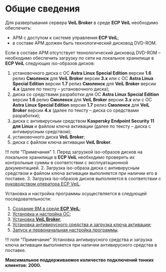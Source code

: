# Общие сведения

Для развертывания сервера **VeiL Broker** в среде **ECP VeiL** необходимо обеспечить:

   - АРМ с доступом к системе управления **ECP VeiL**;
   - в составе АРМ должен быть технологический дисковод DVD-ROM.

Если в составе АРМ отсутствует технологический дисковод DVD-ROM – необходимо обеспечить 
загрузку по сети на локальное хранилище в **ECP VeiL** следующих iso-образов дисков:

   1. установочного диска c ОС **Astra Linux Special Edition** версии **1.6** релиз **Смоленск** для **VeiL Broker** версии **3.х** или c ОС **Astra Linux Special Edition** версии **1.7** релиз **Смоленск** для **VeiL Broker** версии **4.х**
    (далее по тексту – установочного диска);
   1. диска со средствами разработки для ОС **Astra Linux Special Edition** версии **1.6** релиз **Смоленск** для **VeiL Broker** версии **3.х** или c ОС **Astra Linux Special Edition** версии **1.7** релиз **Смоленск** для **VeiL Broker** версии **4.х**
    (далее по тексту – диска со средствами разработки);
   1. диска с антивирусным средством **Kaspersky Endpoint Security 11 для Linux** 
    и файлом ключа активации (далее по тексту – диска с антивирусным средством);
   1. установочного диска **VeiL Broker**;
   1. диска с файлом ключа активации **VeiL Broker**.
  

!!! note "Примечания"
    1. Перед загрузкой iso-образов дисков на локальное хранилище в **ECP VeiL** необходимо проверить 
    их контрольные суммы в соответствии с эксплуатационной документацией.
    2. Загрузка iso-образа диска с антивирусным средством и файлом ключа активации выполняется 
    при наличии его в поставке.
    3. Загрузка iso-образов дисков выполняется в соответствии с 
    [руководством оператора ECP VeiL](https://veil.mashtab.org/docs/latest/base/operator_guide/storage/iso_upload/).


Установка и настройка программы осуществляется в следующей последовательности:

   1. [Создание ВМ в среде **ECP VeiL**](create_domains.md);
   2. [Установка и настройка ОС](install_os/index.md);
   3. [Установка **VeiL Broker**](install.md);
   4. [Установка антивирусного средства и загрузка ключа активации](install_kasper.md);
   5. [Запуск и первоначальная настройка программы](first_steps.md).

!!! note "Примечание" 
    Установка антивирусного средства и загрузка ключа активации выполняется при наличии 
    антивирусного средства в поставке.
    
**Максимальное поддерживаемое количество подключений тонких клиентов: 2000.**